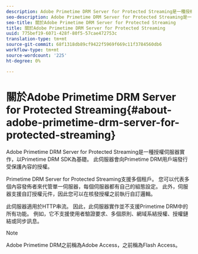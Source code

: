 ```yaml
---
description: Adobe Primetime DRM Server for Protected Streaming是一種授權伺服器實作，以Primetime DRM SDK為基礎。 此伺服器會向Primetime DRM用戶端發行受保護內容的授權。
seo-description: Adobe Primetime DRM Server for Protected Streaming是一種授權伺服器實作，以Primetime DRM SDK為基礎。 此伺服器會向Primetime DRM用戶端發行受保護內容的授權。
seo-title: 關於Adobe Primetime DRM Server for Protected Streaming
title: 關於Adobe Primetime DRM Server for Protected Streaming
uuid: 775bef19-6071-428f-80f5-57cae472753c
translation-type: tm+mt
source-git-commit: 68f1318db89cf9422f5969f669c11f3784560db6
workflow-type: tm+mt
source-wordcount: '225'
ht-degree: 0%

---
```



# 關於Adobe Primetime DRM Server for Protected Streaming{#about-adobe-primetime-drm-server-for-protected-streaming}

Adobe Primetime DRM Server for Protected Streaming是一種授權伺服器實作，以Primetime DRM SDK為基礎。 此伺服器會向Primetime DRM用戶端發行受保護內容的授權。

Primetime DRM Server for Protected Streaming支援多個租戶。 您可以代表多個內容發佈者來代管單一伺服器，每個伺服器都有自己的組態設定。 此外，伺服器支援自訂授權元件，因此您可以在核發授權之前執行自訂邏輯。

此伺服器適用於HTTP串流。 因此，此伺服器實作並不支援Primetime DRM中的所有功能。 例如，它不支援使用者驗證要求、多個原則、網域系結授權、授權鏈結或同步訊息。

>[!NOTE]
>
>Adobe Primetime DRM之前稱為Adobe Access，之前稱為Flash Access。

